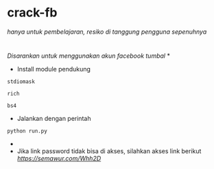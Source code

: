 # crack-fb

*hanya untuk pembelajaran, resiko di tanggung pengguna sepenuhnya*
#
*Disarankan untuk menggunakan akun facebook tumbal*
*
* Install module pendukung
```
stdiomask
```
```
rich
```
```
bs4
```
* Jalankan dengan perintah 

```
python run.py
```
* 
* Jika link password tidak bisa di akses, silahkan akses link berikut
*https://semawur.com/Whh2D*

